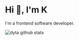 # Hi 👋, I'm K

I'm a frontend software developer.

<!--

### Connect with me:

![<img align="center" src="https://cdn.jsdelivr.net/npm/simple-icons@3.0.1/icons/twitter.svg" alt="dyta" height="30" width="40" />][twitter]
![<img align="center" src="https://cdn.jsdelivr.net/npm/simple-icons@3.0.1/icons/linkedin.svg" alt="dyta" height="30" width="40" />][linkedin]

-->
![dyta github stats](https://github-readme-stats.vercel.app/api?username=dyta&show_icons=true&count_private=true&theme=vue-dark)
